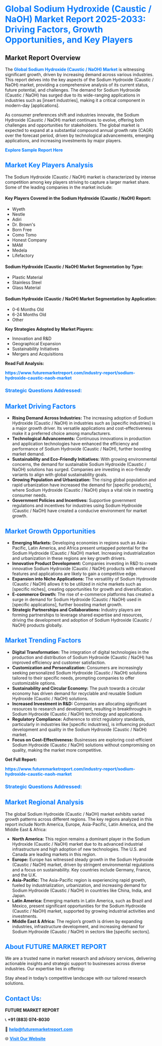 <h1 style="color: #007BFF;">Global Sodium Hydroxide (Caustic / NaOH) Market Report 2025-2033: Driving Factors, Growth Opportunities, and Key Players</h1>

<section id="overview">
<h2>Market Report Overview</h2>
<p>The <a href="https://www.futuremarketreport.com/industry-report/sodium-hydroxide-caustic-naoh-market" style="color: #007BFF; text-decoration: none;"><strong>Global Sodium Hydroxide (Caustic / NaOH) Market</strong></a> is witnessing significant growth, driven by increasing demand across various industries. This report delves into the key aspects of the Sodium Hydroxide (Caustic / NaOH) market, providing a comprehensive analysis of its current status, future potential, and challenges. The demand for Sodium Hydroxide (Caustic / NaOH) has surged due to its wide-ranging applications in industries such as [insert industries], making it a critical component in modern-day [applications].</p>
<p>As consumer preferences shift and industries innovate, the Sodium Hydroxide (Caustic / NaOH) market continues to evolve, offering both challenges and opportunities for stakeholders. The global market is expected to expand at a substantial compound annual growth rate (CAGR) over the forecast period, driven by technological advancements, emerging applications, and increasing investments by major players.</p>
</section>

<section id="overview">
<p><a href="https://www.futuremarketreport.com/request-sample/reportId=35198" style="color: #007BFF; text-decoration: none;"><strong>Explore Sample Report Here</strong></a></p>
</section>

<section id="key-players">
<h2 style="color: #007BFF;">Market Key Players Analysis</h2>
<p>The Sodium Hydroxide (Caustic / NaOH) market is characterized by intense competition among key players striving to capture a larger market share. Some of the leading companies in the market include:</p>
<h4>Key Players Covered in the Sodium Hydroxide (Caustic / NaOH) Report:</h4>
<ul><li>Wyeth</li><li>Nestle</li><li>Adiri</li><li>Dr. Brown&#039;s</li><li>Born Free</li><li>Como Tomo</li><li>Honest Company</li><li>MAM</li><li>Medela</li><li>Lifefactory</li></ul>
<h4>Sodium Hydroxide (Caustic / NaOH) Market Segmentation by Type:</h4>
<ul><li>Plastic Material</li><li>Stainless Steel</li><li>Glass Material</li></ul>

<h4>Sodium Hydroxide (Caustic / NaOH) Market Segmentation by Application:</h4>
<ul><li>0-6 Months Old</li><li>6-24 Months Old</li><li>Other</li></ul>
<p><strong>Key Strategies Adopted by Market Players:</strong></p>
<ul>
<li>Innovation and R&D</li>
<li>Geographical Expansion</li>
<li>Sustainability Initiatives</li>
<li>Mergers and Acquisitions</li>
</ul>
</section>

<section>
<p><strong>Read Full Analysis: </strong></p><a href="https://www.futuremarketreport.com/industry-report/sodium-hydroxide-caustic-naoh-market" style="color: #007BFF; text-decoration: none;"><strong>https://www.futuremarketreport.com/industry-report/sodium-hydroxide-caustic-naoh-market</strong></a>
<h3 style="color: #007BFF;">Strategic Questions Addressed:</h3>
</section>

<section id="driving-factors">
<h2 style="color: #007BFF;">Market Driving Factors</h2>
<ul>
<li><strong>Rising Demand Across Industries:</strong> The increasing adoption of Sodium Hydroxide (Caustic / NaOH) in industries such as [specific industries] is a major growth driver. Its versatile applications and cost-effectiveness make it a preferred choice among manufacturers.</li>
<li><strong>Technological Advancements:</strong> Continuous innovations in production and application technologies have enhanced the efficiency and performance of Sodium Hydroxide (Caustic / NaOH), further boosting market demand.</li>
<li><strong>Sustainability and Eco-Friendly Initiatives:</strong> With growing environmental concerns, the demand for sustainable Sodium Hydroxide (Caustic / NaOH) solutions has surged. Companies are investing in eco-friendly variants to align with global sustainability goals.</li>
<li><strong>Growing Population and Urbanization:</strong> The rising global population and rapid urbanization have increased the demand for [specific products], where Sodium Hydroxide (Caustic / NaOH) plays a vital role in meeting consumer needs.</li>
<li><strong>Government Policies and Incentives:</strong> Supportive government regulations and incentives for industries using Sodium Hydroxide (Caustic / NaOH) have created a conducive environment for market growth.</li>
</ul>
</section>

<section id="growth-opportunities">
<h2 style="color: #007BFF;">Market Growth Opportunities</h2>
<ul>
<li><strong>Emerging Markets:</strong> Developing economies in regions such as Asia-Pacific, Latin America, and Africa present untapped potential for the Sodium Hydroxide (Caustic / NaOH) market. Increasing industrialization and urbanization in these regions are key growth drivers.</li>
<li><strong>Innovative Product Development:</strong> Companies investing in R&D to create innovative Sodium Hydroxide (Caustic / NaOH) products with enhanced features and applications are likely to gain a competitive edge.</li>
<li><strong>Expansion into Niche Applications:</strong> The versatility of Sodium Hydroxide (Caustic / NaOH) allows it to be utilized in niche markets such as [specific niches], creating opportunities for growth and diversification.</li>
<li><strong>E-commerce Growth:</strong> The rise of e-commerce platforms has created a surge in demand for Sodium Hydroxide (Caustic / NaOH) used in [specific applications], further boosting market growth.</li>
<li><strong>Strategic Partnerships and Collaborations:</strong> Industry players are forming partnerships to leverage shared expertise and resources, driving the development and adoption of Sodium Hydroxide (Caustic / NaOH) products globally.</li>
</ul>
</section>

<section id="trending-factors">
<h2 style="color: #007BFF;">Market Trending Factors</h2>
<ul>
<li><strong>Digital Transformation:</strong> The integration of digital technologies in the production and distribution of Sodium Hydroxide (Caustic / NaOH) has improved efficiency and customer satisfaction.</li>
<li><strong>Customization and Personalization:</strong> Consumers are increasingly seeking personalized Sodium Hydroxide (Caustic / NaOH) solutions tailored to their specific needs, prompting companies to offer customizable options.</li>
<li><strong>Sustainability and Circular Economy:</strong> The push towards a circular economy has driven demand for recyclable and reusable Sodium Hydroxide (Caustic / NaOH) solutions.</li>
<li><strong>Increased Investment in R&D:</strong> Companies are allocating significant resources to research and development, resulting in breakthroughs in Sodium Hydroxide (Caustic / NaOH) technology and applications.</li>
<li><strong>Regulatory Compliance:</strong> Adherence to strict regulatory standards, particularly in industries like [specific industries], is influencing product development and quality in the Sodium Hydroxide (Caustic / NaOH) market.</li>
<li><strong>Focus on Cost-Effectiveness:</strong> Businesses are exploring cost-efficient Sodium Hydroxide (Caustic / NaOH) solutions without compromising on quality, making the market more competitive.</li>
</ul>
</section>

<section>
<p><strong>Get Full Report: </strong></p><a href="https://www.futuremarketreport.com/industry-report/sodium-hydroxide-caustic-naoh-market" style="color: #007BFF; text-decoration: none;"><strong>https://www.futuremarketreport.com/industry-report/sodium-hydroxide-caustic-naoh-market</strong></a>
<h3 style="color: #007BFF;">Strategic Questions Addressed:</h3>
</section>


<section id="regional-analysis">
<h2 style="color: #007BFF;">Market Regional Analysis</h2>
<p>The global Sodium Hydroxide (Caustic / NaOH) market exhibits varied growth patterns across different regions. The key regions analyzed in this report include North America, Europe, Asia-Pacific, Latin America, and the Middle East & Africa:</p>
<ul>
<li><strong>North America:</strong> This region remains a dominant player in the Sodium Hydroxide (Caustic / NaOH) market due to its advanced industrial infrastructure and high adoption of new technologies. The U.S. and Canada are leading markets in this region.</li>
<li><strong>Europe:</strong> Europe has witnessed steady growth in the Sodium Hydroxide (Caustic / NaOH) market, driven by stringent environmental regulations and a focus on sustainability. Key countries include Germany, France, and the U.K.</li>
<li><strong>Asia-Pacific:</strong> The Asia-Pacific region is experiencing rapid growth, fueled by industrialization, urbanization, and increasing demand for Sodium Hydroxide (Caustic / NaOH) in countries like China, India, and Japan.</li>
<li><strong>Latin America:</strong> Emerging markets in Latin America, such as Brazil and Mexico, present significant opportunities for the Sodium Hydroxide (Caustic / NaOH) market, supported by growing industrial activities and investments.</li>
<li><strong>Middle East & Africa:</strong> The region’s growth is driven by expanding industries, infrastructure development, and increasing demand for Sodium Hydroxide (Caustic / NaOH) in sectors like [specific sectors].</li>
</ul>
</section>

<footer>
<h2 style="color: #007BFF;">About FUTURE MARKET REPORT</h2>
<p>We are a trusted name in market research and advisory services, delivering actionable insights and strategic support to businesses across diverse industries. Our expertise lies in offering:</p>

<p>Stay ahead in today’s competitive landscape with our tailored research solutions.</p>

<h2 style="color: #007BFF;">Contact Us:</h2>
<p><strong>FUTURE MARKET REPORT</strong></p>
<p>📞 <strong>+91 (883) 074-8030</strong></p>
<p>📧 <strong><a href="mailto:help@futuremarketreport.com" style="color: #007BFF;">help@futuremarketreport.com</a></strong></p>
<p>🌐 <strong><a href="https://www.futuremarketreport.com/" style="color: #007BFF;">Visit Our Website</a></strong></p>
</footer>